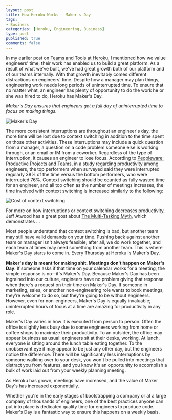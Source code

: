 ```yaml
--- 
layout: post
title: How Heroku Works - Maker's Day
tags: 
- Business
categories: [Heroku, Engineering, Business]
type: post
published: true
comments: false
---
```


In my earlier post on [Teams and Tools at Heroku](/2011/11/02/how-heroku-works-teams-tools/), I mentioned how we value engineers' time; their work has enabled us to build a great platform. As a result of what we've built, we've had great growth both of our platform and of our teams internally. With that growth inevitably comes different distractions on engineers' time. Despite how a manager may plan things, engineering work needs long periods of uninterrupted time. To ensure that no matter what, an engineer has plenty of opportunity to do the work he or she was hired to do, Heroku has Maker's Day.

<!--more-->

*Maker's Day ensures that engineers get a full day of uninterrupted time to focus on making things.*

![Maker's Day](/images/makerday.png)

The more consistent interruptions are throughout an engineer's day, the more time will be lost due to context switching in addition to the time spent on those other activities. These interruptions may include a quick question from a manager, a question on a code problem someone else is working through, or an email or IM from a coworker. Regardless of the type of interruption, it causes an engineer to lose focus. According to [Peopleware: Productive Projects and Teams](http://www.amazon.com/gp/product/0932633439/ref=as_li_tf_tl?ie=UTF8&tag=mypred-20&linkCode=as2&camp=1789&creative=9325&creativeASIN=0932633439), in a study regarding productivity among engineers, the top performers when surveyed said they were interrupted regularly 38% of the time versus the bottom performers, who were interrupted 76%. Context switching should be counted as fully wasted time for an engineer, and all too often as the number of meetings increases, the time involved with context switching is increased similarly to the following:

![Cost of context switching](/images/contextswitch.png)

For more on how interruptions or context switching decreases productivity, Jeff Atwood has a great post about [The Multi-Tasking Myth](http://www.codinghorror.com/blog/2006/09/the-multi-tasking-myth.html), which demonstrates ...

Most people understand that context switching is bad, but another team may still have valid demands on your time. Pushing back against another team or manager isn't always feasible; after all, we do work together, and each team at times may need something from another team. This is where Maker's Day starts to come in. Every Thursday at Heroku is Maker's Day.

**Maker's day is meant for making shit. Meetings don't happen on Maker's Day**. If someone asks if that time on your calendar works for a meeting, the simple response is no--it's Maker's Day. Because Maker's Day has been ingrained into our culture, engineers have no problem giving that response when there's a request on their time on Maker's Day. If someone in marketing, sales, or another non-engineering role wants to book meetings, they’re welcome to do so, but they're going to be without engineers. However, even for non-engineers, Maker's Day is equally invaluable; uninterrupted hours of focus at a time are amazing for productivity in any role.  

Maker's Day varies in how it is executed from person to person. Often the office is slightly less busy due to some engineers working from home or coffee shops to maximize their productivity. To an outsider, the office may appear business as usual: engineers sit at their desks, working. At lunch, everyone is sitting around the lunch table eating together. To the unobservant eye it may appear to be just any other day, but the engineers notice the difference. There will be significantly less interruptions by someone walking over to your desk, you won't be pulled into meetings that distract you from features, and you know it's an opportunity to accomplish a bulk of work laid out from your weekly planning meeting.

As Heroku has grown, meetings have increased, and the value of Maker Day's has increased exponentially.

Whether you're in the early stages of bootstrapping a company or at a large company of thousands of engineers, one of the best practices anyone can put into place is dedicated quality time for engineers to produce code. Maker's Day is a fantastic way to ensure this happens on a weekly basis.